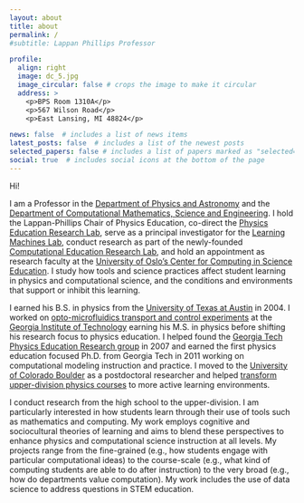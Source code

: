 ```yaml
---
layout: about
title: about
permalink: /
#subtitle: Lappan Phillips Professor

profile:
  align: right
  image: dc_5.jpg
  image_circular: false # crops the image to make it circular
  address: >
    <p>BPS Room 1310A</p>
    <p>567 Wilson Road</p>
    <p>East Lansing, MI 48824</p>

news: false  # includes a list of news items
latest_posts: false  # includes a list of the newest posts
selected_papers: false # includes a list of papers marked as "selected={true}"
social: true  # includes social icons at the bottom of the page
---
```


Hi! 

I am a Professor in the [Department of Physics and Astronomy](https://pa.msu.edu/) and the [Department of Computational Mathematics, Science and Engineering](https://cmse.msu.edu/). I hold the Lappan-Phillips Chair of Physics Education, co-direct the [Physics Education Research Lab](https://perl.natsci.msu.edu/), serve as a principal investigator for the [Learning Machines Lab](https://learningmachineslab.github.io/), conduct research as part of the newly-founded [Computational Education Research Lab](https://msu-cerl.github.io/), and hold an appointment as research faculty at the [University of Oslo’s Center for Computing in Science Education](https://www.mn.uio.no/ccse/english/). I study how tools and science practices affect student learning in physics and computational science, and the conditions and environments that support or inhibit this learning.

I earned his B.S. in physics from the [University of Texas at Austin](https://ph.utexas.edu/) in 2004. I worked on [opto-microfluidics transport and control experiments](https://schatzlab.gatech.edu/) at the [Georgia Institute of Technology](https://physics.gatech.edu/about) earning his M.S. in physics before shifting his research focus to physics education. I helped found the [Georgia Tech Physics Education Research group](https://per.gatech.edu/) in 2007 and earned the first physics education focused Ph.D. from Georgia Tech in 2011 working on computational modeling instruction and practice. I moved to the [University of Colorado Boulder](https://www.colorado.edu/per/) as a postdoctoral researcher and helped [transform upper-division physics courses](https://www.colorado.edu/per/resources/course-materials) to more active learning environments.

I conduct research from the high school to the upper-division. I am particularly interested in how students learn through their use of tools such as mathematics and computing. My work employs cognitive and sociocultural theories of learning and aims to blend these perspectives to enhance physics and computational science instruction at all levels. My projects range from the fine-grained (e.g., how students engage with particular computational ideas) to the course-scale (e.g., what kind of computing students are able to do after instruction) to the very broad (e.g., how do departments value computation). My work includes the use of data science to address questions in STEM education.
